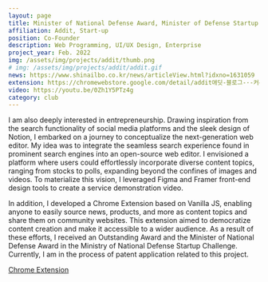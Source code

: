 ```yaml
---
layout: page
title: Minister of National Defense Award, Minister of Defense Startup Competition
affiliation: Addit, Start-up
position: Co-Founder
description: Web Programming, UI/UX Design, Enterprise
project_year: Feb. 2022
img: /assets/img/projects/addit/thumb.png
# img: /assets/img/projects/addit/addit.gif
news: https://www.shinailbo.co.kr/news/articleView.html?idxno=1631059
extension: https://chromewebstore.google.com/detail/addit애딧-블로그-·-커뮤니티를-위한-사이/pmibcdohhlbplkedgkapoodgfaejcbcp?hl=en
video: https://youtu.be/0Zh1Y5PTz4g
category: club
---
```


I am also deeply interested in entrepreneurship. Drawing inspiration from the search functionality of social media platforms and the sleek design of Notion, I embarked on a journey to conceptualize the next-generation web editor. My idea was to integrate the seamless search experience found in prominent search engines into an open-source web editor. I envisioned a platform where users could effortlessly incorporate diverse content topics, ranging from stocks to polls, expanding beyond the confines of images and videos. To materialize this vision, I leveraged Figma and Framer front-end design tools to create a service demonstration video.

In addition, I developed a Chrome Extension based on Vanilla JS, enabling anyone to easily source news, products, and more as content topics and share them on community websites. This extension aimed to democratize content creation and make it accessible to a wider audience. As a result of these efforts, I received an Outstanding Award and the Minister of National Defense Award in the Ministry of National Defense Startup Challenge. Currently, I am in the process of patent application related to this project.

[Chrome Extension](https://chrome.google.com/webstore/detail/addit애딧-블로그-·-커뮤니티를-위한-사이/pmibcdohhlbplkedgkapoodgfaejcbcp?hl=ko)

<div class="figure">
    <img class="three" src="{{ site.baseurl }}/assets/img/projects/addit/video.mp4" alt="" title="demo"/>
</div>